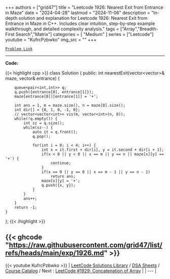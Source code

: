 
+++
authors = ["grid47"]
title = "Leetcode 1926: Nearest Exit from Entrance in Maze"
date = "2024-04-28"
lastmod = "2024-11-06"
description = "In-depth solution and explanation for Leetcode 1926: Nearest Exit from Entrance in Maze in C++. Includes clear intuition, step-by-step example walkthrough, and detailed complexity analysis."
tags = ["Array","Breadth-First Search","Matrix"]
categories = [
    "Medium"
]
series = ["Leetcode"]
youtube = "KufrcPzbwko"
img_src = ""
+++



[`Problem Link`](https://leetcode.com/problems/nearest-exit-from-entrance-in-maze/description/)

---
**Code:**

{{< highlight cpp >}}
class Solution {
public:
    int nearestExit(vector<vector<char>>& maze, vector<int>& entrance) {
        
        queue<pair<int,int>> q;
        q.push({entrance[0], entrance[1]});
        maze[entrance[0]][entrance[1]] = '+';
        
        int ans = 1, m = maze.size(), n = maze[0].size();
        int dir[] = {0, 1, 0, -1, 0};
        // vector<vector<int>> vis(m, vector<int>(n, 0));
        while(!q.empty()) {
            int sz = q.size();
            while(sz--) {
                auto it = q.front();
                q.pop();
                
                for(int i = 0; i < 4; i++) {
                    int x = it.first + dir[i], y = it.second + dir[i + 1];
                    if(x < 0 || y < 0 || x == m || y == n || maze[x][y] == '+') {
                        continue;
                    }
                    if(x == 0 || y == 0 || x == m - 1 || y == n - 1)
                        return ans;                    
                    maze[x][y] = '+';                    
                    q.push({x, y});
                }
            }
            ans++;
        }
        return -1;
    }
};
{{< /highlight >}}

{{< ghcode "https://raw.githubusercontent.com/grid47/list/refs/heads/main/exp/1926.md" >}}
---
{{< youtube KufrcPzbwko >}}
| [LeetCode Solutions Library](https://grid47.xyz/leetcode/) / [DSA Sheets](https://grid47.xyz/sheets/) / [Course Catalog](https://grid47.xyz/courses/) / Next : [LeetCode #1929: Concatenation of Array](https://grid47.xyz/leetcode/solution-1929-concatenation-of-array/) |
| --- |
